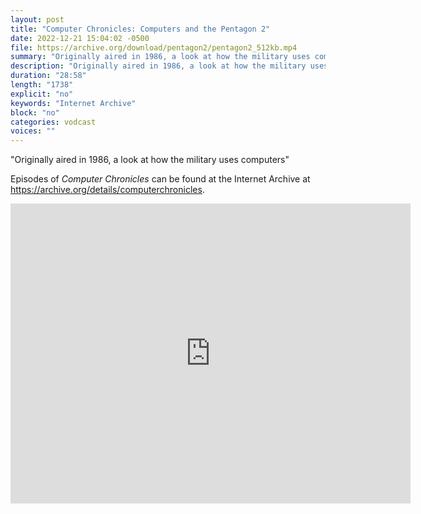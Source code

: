 ```yaml
---
layout: post
title: "Computer Chronicles: Computers and the Pentagon 2"
date: 2022-12-21 15:04:02 -0500
file: https://archive.org/download/pentagon2/pentagon2_512kb.mp4
summary: "Originally aired in 1986, a look at how the military uses computers"
description: "Originally aired in 1986, a look at how the military uses computers"
duration: "28:58"
length: "1738"
explicit: "no" 
keywords: "Internet Archive"
block: "no" 
categories: vodcast
voices: ""
---
```


"Originally aired in 1986, a look at how the military uses computers"

Episodes of *Computer Chronicles* can be found at the Internet Archive at <https://archive.org/details/computerchronicles>.

<iframe src="https://archive.org/embed/pentagon2" width="640" height="480" frameborder="0" webkitallowfullscreen="true" mozallowfullscreen="true" allowfullscreen></iframe>
